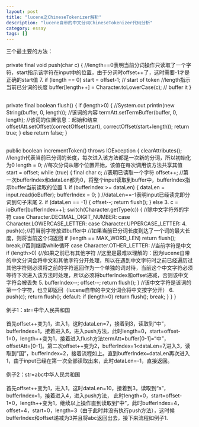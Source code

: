 ```yaml
---
layout: post
title: "lucene之ChineseTokenizer解析"
description: "lucene自带的中文分词ChineseTokenizer代码分析"
category: essay
tags: []
---
```




三个最主要的方法：</br></br>
private final void push(char c) {
        //length==0表明当前分词操作只读取了一个字符，start指示该字符在input中的位置，由于分词时offset++了，这时需要-1才是正确的start值
       7. if (length == 0) start = offset-1;            // start of token
        //length指示当前已分词的长度
        buffer[length++] = Character.toLowerCase(c);  // buffer it
}</br></br>

private final boolean flush() {
        if (length>0) {
            //System.out.println(new String(buffer, 0, length));
          //该词的内容
          termAtt.setTermBuffer(buffer, 0, length);
          //该词的位置信息：起始和结束
          offsetAtt.setOffset(correctOffset(start), correctOffset(start+length));
          return true;
        }
        else
            return false;
}</br></br>

public boolean incrementToken() throws IOException {
        clearAttributes();
        //length代表当前已分词的长度，每次进入该方法都是一次新的分词，所以初始化为0
        length = 0;
        //每次分词从哪个位置开始，该值在每次调用该方法共享其值
        start = offset;
        while (true) {
            final char c;
            //表明已读取一个字符
            offset++;
            //第一次bufferIndex和dataLen都为0，将整个input读取到buffer中，bufferIndex指示buffer当前读取的位置
          1.  if (bufferIndex >= dataLen) {
                dataLen = input.read(ioBuffer);
                bufferIndex = 0;
            }
            //dataLen==-1表明input已经读完即分词到句子末尾
          2.  if (dataLen == -1) {
              offset--;
              return flush();
            } else
          3.      c = ioBuffer[bufferIndex++];
            switch(Character.getType(c)) {
            //除中文字符外的字符
            case Character.DECIMAL_DIGIT_NUMBER:
            case Character.LOWERCASE_LETTER:
            case Character.UPPERCASE_LETTER:
           4.     push(c);//将当前字符放进buffer中
                //如果当前已分词长度到达了一个词的最大长度，则将当前这个词返回
                if (length == MAX_WORD_LEN) return flush();
                break;//否则继续while循环
            case Character.OTHER_LETTER:
                //当前字符是中文
                if (length>0) {//如果之前已有其他字符
                    //这里是最难以理解的：因为lucene自带的中文分词会将中文和其他字符分开处理，所以在遇到中文字符时之前已经遍历过其他字符则必须将之前的字符返回作为一个单独的词对待，当前这个中文字符必须等待下次进入该方法时处理，所以必须将bufferIndex和offset递减，否则该中文字符会被丢失
           5.      bufferIndex--;
                    offset--;
                    return flush();
                }
                //该中文字符是该词的第一个字符，也立即返回（lucene自带的中文分词会将中文按字分开）
          6.    push(c);
                return flush();
            default:
                if (length>0) return flush();
                break;
            }
        }
} </br></br>
例子1：str=中华人民共和国</br></br>
首先offset++变为1，进入1，这时dataLen=7，接着到3，读取到“中”，bufferIndex=1，接着进入6，进入push方法，此时length=0，start=offset-1=0，length++变为1，接着进入flush方法termAtt=buffer[0-1]=“中”，offsetAtt=[0-1]。第二次offset++变为2，bufferIndex=1<dataLen=7,进入3，读取到“国”，bufferIndex=2，接着流程如上。直到bufferIndex=dataLen再次进入1，由于input已经在第一次全部读取出来，此时dataLen=-1，直接返回。</br></br>
例子2：str=abc中华人民共和国</br></br>
首先offset++变为1，进入1，这时dataLen=10，接着到3，读取到“a”，bufferIndex=1，接着进入4，进入push方法， 此时length=0，start=offset-1=0，length++变为1，继续以上操作直到读取到“中”，此时bufferIndex=4，offset=4，start=0，length=3（由于此时并没有执行push方法），这时候bufferIndex和offset递减为3并且将abc返回出去，接下来流程如例子1.
